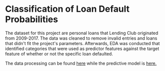 # Classification of Loan Default Probabilities

The dataset for this project are personal loans that Lending Club originated from 2009-2017. The data was cleaned to remove invalid entries and loans that didn't fit the project's parameters. Afterwards, EDA was conducted that identified categories that were used as predictor features against the target feature of whether or not the specific loan defaulted. 

The data processing can be found [here](https://github.com/Jay-Yee-Portfolio/Loan_Default_Classification/blob/main/Final%20Project%20-%20Feature%20Engineering.ipynb) while the predictive model is [here.](https://github.com/Jay-Yee-Portfolio/Loan_Default_Classification/blob/main/Final%20Project%20-%20Predictive%20Model.ipynb)
